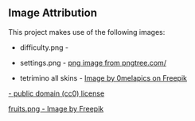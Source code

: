 ## Image Attribution

This project makes use of the following images:

- difficulty.png -
- settings.png - <a href='https://pngtree.com/freepng/game-settings-interface_6014299.html'>png image from pngtree.com/</a>

- tetrimino all skins - <a href="https://www.freepik.com/free-vector/different-wall-textures_959312.htm#fromView=keyword&page=1&position=0&uuid=eda048bb-d800-4951-8019-fcd43c98e21a">Image by 0melapics on Freepik</a>

<a href="https://www.reddit.com/r/gameassets/comments/taalcm/over_10000_free_cc0_game_assets/"> - public domain (cc0) license


fruits.png - Image by <a href="https://www.freepik.com/free-vector/flat-design-pixel-art-food-illustration_38216039.htm#page=14&query=cake%20pixel%20emojis&position=29&from_view=keyword&track=ais_hybrid&uuid=db2f5168-4f41-4b11-8f2f-857940fda277">Freepik</a>